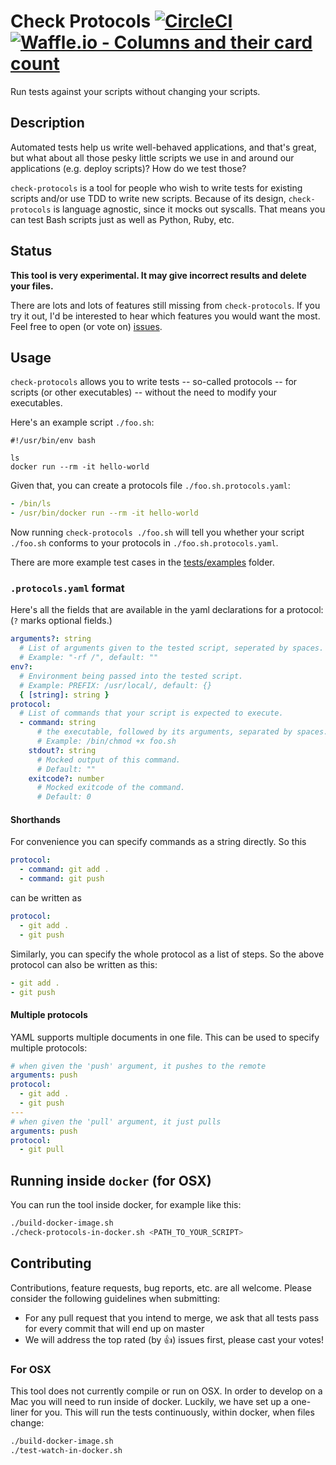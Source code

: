 # Check Protocols [![CircleCI](https://circleci.com/gh/Originate/check-protocols.svg?style=svg)](https://circleci.com/gh/Originate/check-protocols) [![Waffle.io - Columns and their card count](https://badge.waffle.io/Originate/check-protocols.svg?columns=all)](https://waffle.io/Originate/check-protocols)

Run tests against your scripts without changing your scripts.

## Description

Automated tests help us write well-behaved applications, and that's great, but
what about all those pesky little scripts we use in and around our applications
(e.g. deploy scripts)? How do we test those?

`check-protocols` is a tool for people who wish to write tests for existing
scripts and/or use TDD to write new scripts. Because of its design,
`check-protocols` is language agnostic, since it mocks out syscalls. That means
you can test Bash scripts just as well as Python, Ruby, etc.


## Status

**This tool is very experimental. It may give incorrect results and delete your
files.**

There are lots and lots of features still missing from `check-protocols`. If you
try it out, I'd be interested to hear which features you would want the most.
Feel free to open (or vote on)
[issues](https://github.com/Originate/check-protocols/issues).

## Usage

`check-protocols` allows you to write tests -- so-called protocols -- for
scripts (or other executables) -- without the need to modify your executables.

Here's an example script `./foo.sh`:

```shell
#!/usr/bin/env bash

ls
docker run --rm -it hello-world
```

Given that, you can create a protocols file `./foo.sh.protocols.yaml`:

```yaml
- /bin/ls
- /usr/bin/docker run --rm -it hello-world
```

Now running `check-protocols ./foo.sh` will tell you whether your script
`./foo.sh` conforms to your protocols in `./foo.sh.protocols.yaml`.

There are more example test cases in the [tests/examples](./tests/examples)
folder.

### `.protocols.yaml` format

Here's all the fields that are available in the yaml declarations for a
protocol: (`?` marks optional fields.)

``` yaml
arguments?: string
  # List of arguments given to the tested script, seperated by spaces.
  # Example: "-rf /", default: ""
env?:
  # Environment being passed into the tested script.
  # Example: PREFIX: /usr/local/, default: {}
  { [string]: string }
protocol:
  # List of commands that your script is expected to execute.
  - command: string
      # the executable, followed by its arguments, separated by spaces.
      # Example: /bin/chmod +x foo.sh
    stdout?: string
      # Mocked output of this command.
      # Default: ""
    exitcode?: number
      # Mocked exitcode of the command.
      # Default: 0
```

#### Shorthands

For convenience you can specify commands as a string directly. So this

``` yaml
protocol:
  - command: git add .
  - command: git push
```

can be written as

``` yaml
protocol:
  - git add .
  - git push
```

Similarly, you can specify the whole protocol as a list of steps. So the above protocol can also be written as this:

``` yaml
- git add .
- git push
```

#### Multiple protocols

YAML supports multiple documents in one file. This can be used to specify multiple protocols:

``` yaml
# when given the 'push' argument, it pushes to the remote
arguments: push
protocol:
  - git add .
  - git push
---
# when given the 'pull' argument, it just pulls
arguments: push
protocol:
  - git pull
```

## Running inside `docker` (for OSX)

You can run the tool inside docker, for example like this:

``` bash
./build-docker-image.sh
./check-protocols-in-docker.sh <PATH_TO_YOUR_SCRIPT>
```

## Contributing

Contributions, feature requests, bug reports, etc. are all welcome. Please consider the following guidelines
when submitting:

* For any pull request that you intend to merge, we ask that all tests pass for every commit that will end up on master
* We will address the top rated (by :thumbsup:) issues first, please cast your votes!

### For OSX

This tool does not currently compile or run on OSX. In order to develop on a Mac you will need to
run inside of docker. Luckily, we have set up a one-liner for you. This will run the tests continuously,
within docker, when files change:

``` bash
./build-docker-image.sh
./test-watch-in-docker.sh
```
